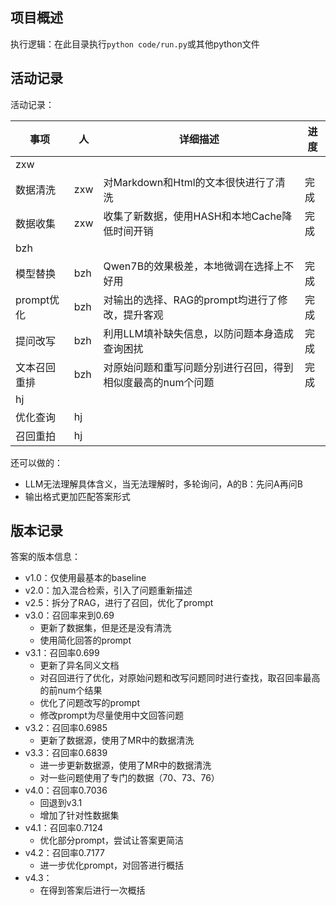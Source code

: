 ## 项目概述

执行逻辑：在此目录执行`python code/run.py`或其他python文件

## 活动记录

活动记录：

| 事项         | 人   | 详细描述                                                    | 进度 |
| ------------ | ---- | ----------------------------------------------------------- | ---- |
| zxw          |      |                                                             |      |
| 数据清洗     | zxw  | 对Markdown和Html的文本很快进行了清洗                        | 完成 |
| 数据收集     | zxw  | 收集了新数据，使用HASH和本地Cache降低时间开销               | 完成 |
| bzh          |      |                                                             |      |
| 模型替换     | bzh  | Qwen7B的效果极差，本地微调在选择上不好用                    | 完成 |
| prompt优化   | bzh  | 对输出的选择、RAG的prompt均进行了修改，提升客观             | 完成 |
| 提问改写     | bzh  | 利用LLM填补缺失信息，以防问题本身造成查询困扰               | 完成 |
| 文本召回重排 | bzh  | 对原始问题和重写问题分别进行召回，得到相似度最高的num个问题 | 完成 |
| hj           |      |                                                             |      |
| 优化查询     | hj   |                                                             |      |
| 召回重拍     | hj   |                                                             |      |

还可以做的：

- LLM无法理解具体含义，当无法理解时，多轮询问，A的B：先问A再问B
- 输出格式更加匹配答案形式

## 版本记录

答案的版本信息：

- v1.0：仅使用最基本的baseline
- v2.0：加入混合检索，引入了问题重新描述
- v2.5：拆分了RAG，进行了召回，优化了prompt
- v3.0：召回率来到0.69
  - 更新了数据集，但是还是没有清洗
  - 使用简化回答的prompt
- v3.1：召回率0.699
  - 更新了异名同义文档
  - 对召回进行了优化，对原始问题和改写问题同时进行查找，取召回率最高的前num个结果
  - 优化了问题改写的prompt
  - 修改prompt为尽量使用中文回答问题
- v3.2：召回率0.6985
  - 更新了数据源，使用了MR中的数据清洗
- v3.3：召回率0.6839
  - 进一步更新数据源，使用了MR中的数据清洗
  - 对一些问题使用了专门的数据（70、73、76）
- v4.0：召回率0.7036
  - 回退到v3.1
  - 增加了针对性数据集
- v4.1：召回率0.7124
  - 优化部分prompt，尝试让答案更简洁
- v4.2：召回率0.7177
  - 进一步优化prompt，对回答进行概括
- v4.3：
  - 在得到答案后进行一次概括
